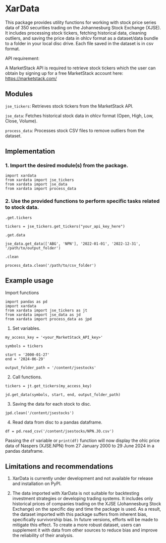 # XarData

This package provides utility functions for working with stock price series data of 350 securities trading on the Johannesburg Stock Exchange (XJSE). It includes processing stock tickers, fetching historical data, cleaning outliers, and saving the price data in ohlcv format as a dataset/data bundle to a folder in your local disc drive. Each file saved in the dataset is in csv format. 

API requirement:

A MarketStack API is required to retrieve stock tickers which the user can obtain by signing up for a free MarketStack account here: https://marketstack.com/
   
## Modules

`jse_tickers`: Retrieves stock tickers from the MarketStack API.

`jse_data`: Fetches historical stock data in ohlcv format (Open, High, Low, Close, Volume).

`process_data`: Processes stock CSV files to remove outliers from the dataset.

## Implementation

### 1. Import the desired module(s) from the package.

```
import xardata
from xardata import jse_tickers
from xardata import jse_data
from xardata import process_data
```
   
### 2. Use the provided functions to perform specific tasks related to stock data.

`.get.tickers`
```
tickers = jse_tickers.get_tickers("your_api_key_here")
```
`.get.data`
```
jse_data.get_data(['ABG', 'NPN'], '2022-01-01', '2022-12-31', '/path/to/output_folder')
```
`.clean`
```
process_data.clean('/path/to/csv_folder')
```

## Example usage


Import functions
```
import pandas as pd
import xardata
from xardata import jse_tickers as jt
from xardata import jse_data as jd
from xardata import process_data as jpd
```
1. Set variables.
```
my_access_key = '<your_MarketStack_API_key>'

symbols = tickers

start = '2000-01-27'
end = '2024-06-29'

output_folder_path = '/content/jsestocks'
```
2. Call functions.
```
tickers = jt.get_tickers(my_access_key)

jd.get_data(symbols, start, end, output_folder_path)
```
3. Saving the data for each stock to disc.
```
jpd.clean('/content/jsestocks')
```
4. Read data from disc to a pandas dataframe.
```
df = pd.read_csv('/content/jsestocks/NPN.JO.csv') 
```
Passing the `df` variable or `print(df)` function will now display the ohlc price data of Naspers (XJSE.NPN) from 27 January 2000 to 29 June 2024 in a pandas dataframe. 

## Limitations and recommendations

1. XarData is currently under development and not available for release and installation on PyPI.

2. The data imported with XarData is not suitable for backtesting investment strategies or developing trading systems. It includes only historical prices of companies trading on the XJSE (Johannesburg Stock Exchange) on the specific day and time the package is used. As a result, the dataset imported with this package suffers from inherent bias, specifically survivorship bias. In future versions, efforts will be made to mitigate this effect. To create a more robust dataset, users can supplement it with data from other sources to reduce bias and improve the reliability of their analysis.
